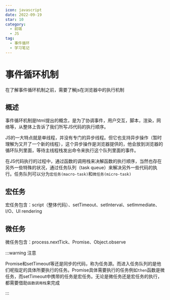 ```yaml
---
icon: javascript
date: 2022-09-19
star: 10
category:
  - 前端
  - JS
tag:
  - 事件循环
  - 学习笔记
---
```


# 事件循环机制

在了解事件循环机制之前，需要了解js在浏览器中的执行机制

## 概述

事件循环机制是html提出的概念，是为了协调事件，用户交互，脚本，渲染，网络等，从整体上告诉了我们所写JS代码的执行顺序。

JS的一大特点就是单线程，并没有专门的异步线程。但它也支持异步操作（暂时理解为又开了一个新的线程），这个异步操作是浏览器提供的，他会放到浏览器的循环队列里面，等待主线程栈发出命令来执行这个队列里面的事件。

在JS代码执行的过程中，通过函数的调用栈来决解函数的执行顺序，当然也存在另外一些特殊的状况，通过任务队列（task queue）来解决另外一些代码的执行。任务队列可以分为`宏任务(macro-task)`和`微任务(micro-task)`

## 宏任务

宏任务包含：script（整体代码）、setTimeout、setInterval、setImmediate、I/O、UI rendering

## 微任务

微任务包含：process.nextTick、Promise、Object.observe

:::warning 注意

Promise和setTimeout等还是同步的代码，称为任务源。而进入任务队列的是他们呢指定的具体所要执行的任务。Promise具体需要执行的任务例如`then`函数是微任务，而setTimeout中携带的任务是宏任务。无论是微任务还是宏任务的执行，都需要借助`函数调用栈`来完成

:::

